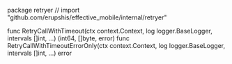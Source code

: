 package retryer // import "github.com/erupshis/effective_mobile/internal/retryer"

func RetryCallWithTimeout(ctx context.Context, log logger.BaseLogger, intervals []int, ...) (int64, []byte, error)
func RetryCallWithTimeoutErrorOnly(ctx context.Context, log logger.BaseLogger, intervals []int, ...) error
